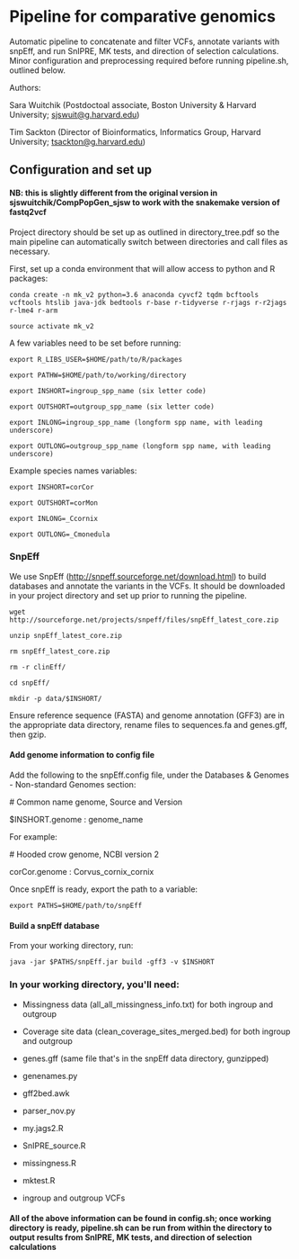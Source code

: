 # Pipeline for comparative genomics 

Automatic pipeline to concatenate and filter VCFs, annotate variants with snpEff, and run SnIPRE, MK tests, and direction of selection calculations. Minor configuration and preprocessing required before running pipeline.sh, outlined below.

Authors: 


Sara Wuitchik (Postdoctoal associate, Boston University & Harvard University; sjswuit@g.harvard.edu)

Tim Sackton (Director of Bioinformatics, Informatics Group, Harvard University; tsackton@g.harvard.edu)

## Configuration and set up

#### NB: this is slightly different from the original version in sjswuitchik/CompPopGen_sjsw to work with the snakemake version of fastq2vcf 
Project directory should be set up as outlined in directory_tree.pdf so the main pipeline can automatically switch between directories and call files as necessary. 

First, set up a conda environment that will allow access to python and R packages:

```conda create -n mk_v2 python=3.6 anaconda cyvcf2 tqdm bcftools vcftools htslib java-jdk bedtools r-base r-tidyverse r-rjags r-r2jags r-lme4 r-arm```

```source activate mk_v2```

A few variables need to be set before running:

```export R_LIBS_USER=$HOME/path/to/R/packages```

```export PATHW=$HOME/path/to/working/directory```

```export INSHORT=ingroup_spp_name (six letter code)```

```export OUTSHORT=outgroup_spp_name (six letter code)```

```export INLONG=ingroup_spp_name (longform spp name, with leading underscore)```

```export OUTLONG=outgroup_spp_name (longform spp name, with leading underscore)```


Example species names variables: 

```export INSHORT=corCor```

```export OUTSHORT=corMon```

```export INLONG=_Ccornix```

```export OUTLONG=_Cmonedula```

### SnpEff

We use SnpEff (http://snpeff.sourceforge.net/download.html) to build databases and annotate the variants in the VCFs. It should be downloaded in your project directory and set up prior to running the pipeline.

```wget http://sourceforge.net/projects/snpeff/files/snpEff_latest_core.zip```

```unzip snpEff_latest_core.zip```

```rm snpEff_latest_core.zip``` 

```rm -r clinEff/```

```cd snpEff/```

```mkdir -p data/$INSHORT/```

Ensure reference sequence (FASTA) and genome annotation (GFF3) are in the appropriate data directory, rename files to sequences.fa and genes.gff, then gzip.

#### Add genome information to config file

Add the following to the snpEff.config file, under the Databases & Genomes - Non-standard Genomes section:

\# Common name genome, Source and Version

$INSHORT.genome : genome_name

For example: 

\# Hooded crow genome, NCBI version 2

corCor.genome : Corvus_cornix_cornix

Once snpEff is ready, export the path to a variable:

```export PATHS=$HOME/path/to/snpEff```

#### Build a snpEff database

From your working directory, run: 

```java -jar $PATHS/snpEff.jar build -gff3 -v $INSHORT```

### In your working directory, you'll need: 

- Missingness data (all_all_missingness_info.txt) for both ingroup and outgroup

- Coverage site data (clean_coverage_sites_merged.bed) for both ingroup and outgroup

- genes.gff (same file that's in the snpEff data directory, gunzipped)

- genenames.py

- gff2bed.awk

- parser_nov.py

- my.jags2.R 

- SnIPRE_source.R

- missingness.R

- mktest.R

- ingroup and outgroup VCFs

#### All of the above information can be found in config.sh; once working directory is ready, pipeline.sh can be run from within the directory to output results from SnIPRE, MK tests, and direction of selection calculations
